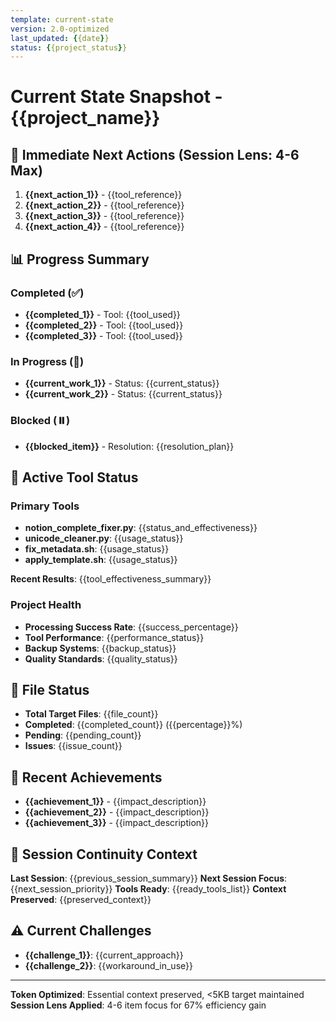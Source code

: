 ```yaml
---
template: current-state
version: 2.0-optimized
last_updated: {{date}}
status: {{project_status}}
---
```


# Current State Snapshot - {{project_name}}

<!-- AI CUSTOMIZATION TRIGGER: Set up project status tracking through quick interview about current project state, tool usage, and progress. Apply session lens approach (4-6 items max) for efficiency. -->

## 🎯 **Immediate Next Actions** (Session Lens: 4-6 Max)
1. **{{next_action_1}}** - {{tool_reference}}
2. **{{next_action_2}}** - {{tool_reference}}
3. **{{next_action_3}}** - {{tool_reference}}
4. **{{next_action_4}}** - {{tool_reference}}

## 📊 **Progress Summary**

### **Completed (✅)**
- **{{completed_1}}** - Tool: {{tool_used}}
- **{{completed_2}}** - Tool: {{tool_used}}
- **{{completed_3}}** - Tool: {{tool_used}}

### **In Progress (🔄)**
- **{{current_work_1}}** - Status: {{current_status}}
- **{{current_work_2}}** - Status: {{current_status}}

### **Blocked (⏸️)**
- **{{blocked_item}}** - Resolution: {{resolution_plan}}

## 🔧 **Active Tool Status**

### **Primary Tools**
- **notion_complete_fixer.py**: {{status_and_effectiveness}}
- **unicode_cleaner.py**: {{usage_status}}
- **fix_metadata.sh**: {{usage_status}}
- **apply_template.sh**: {{usage_status}}

**Recent Results**: {{tool_effectiveness_summary}}

### **Project Health**
- **Processing Success Rate**: {{success_percentage}}
- **Tool Performance**: {{performance_status}}
- **Backup Systems**: {{backup_status}}
- **Quality Standards**: {{quality_status}}

## 📂 **File Status**
- **Total Target Files**: {{file_count}}
- **Completed**: {{completed_count}} ({{percentage}}%)
- **Pending**: {{pending_count}}
- **Issues**: {{issue_count}}

## 🚀 **Recent Achievements**
- **{{achievement_1}}** - {{impact_description}}
- **{{achievement_2}}** - {{impact_description}}
- **{{achievement_3}}** - {{impact_description}}

## 🔄 **Session Continuity Context**
**Last Session**: {{previous_session_summary}}
**Next Session Focus**: {{next_session_priority}}
**Tools Ready**: {{ready_tools_list}}
**Context Preserved**: {{preserved_context}}

## ⚠️ **Current Challenges**
- **{{challenge_1}}**: {{current_approach}}
- **{{challenge_2}}**: {{workaround_in_use}}

---
**Token Optimized**: Essential context preserved, <5KB target maintained
**Session Lens Applied**: 4-6 item focus for 67% efficiency gain